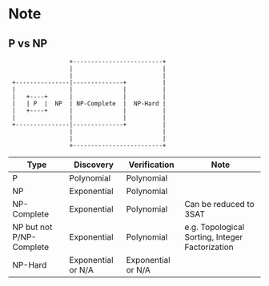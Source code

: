 # Note

## P vs NP

```text
                 +-------------------------+
                 |                         |
                 |                         |
 +---------------|--------------+          |
 |               |              |          |
 |   +----+      |              |          |
 |   | P  |  NP  | NP-Complete  |  NP-Hard |
 |   +----+      |              |          |
 |               |              |          |
 +---------------|--------------+          |
                 |                         |
                 |                         |
                 +-------------------------+
```

| Type                     | Discovery          | Verification       | Note                                            |
| ------------------------ | ------------------ | ------------------ | ----------------------------------------------- |
| P                        | Polynomial         | Polynomial         |                                                 |
| NP                       | Exponential        | Polynomial         |                                                 |
| NP-Complete              | Exponential        | Polynomial         | Can be reduced to 3SAT                          |
| NP but not P/NP-Complete | Exponential        | Polynomial         | e.g. Topological Sorting, Integer Factorization |
| NP-Hard                  | Exponential or N/A | Exponential or N/A |                                                 |
